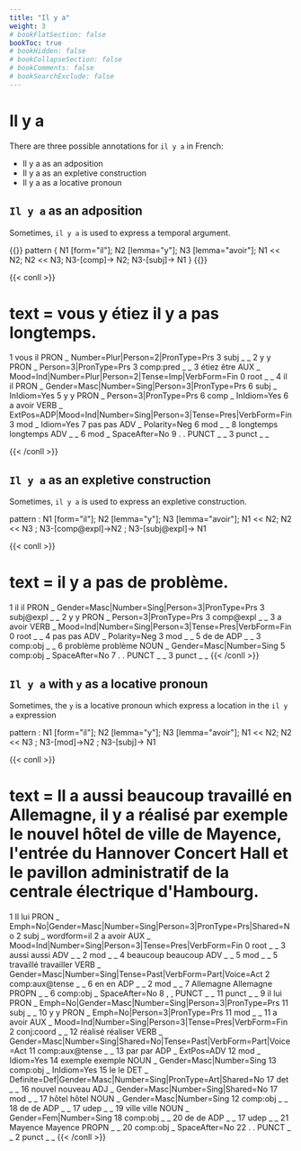 ```yaml
---
title: "Il y a"
weight: 3
# bookFlatSection: false
bookToc: true
# bookHidden: false
# bookCollapseSection: false
# bookComments: false
# bookSearchExclude: false
---
```


# Il y a 

There are three possible annotations for `il y a` in French: 

- Il y a as an adposition
- Il y a as an expletive construction
- Il y a as a locative pronoun

## `Il y a` as an adposition

Sometimes, `il y a` is used to express a temporal argument. 

{{<grew>}}
pattern {
  N1 [form="il"]; N2 [lemma="y"]; N3 [lemma="avoir"]; N1 << N2; N2 << N3;
  N3-[comp]-> N2; 
  N3-[subj]-> N1
}
{{</grew>}}

{{< conll >}}
# text = vous y étiez il y a pas longtemps.
1	vous	il	PRON	_	Number=Plur|Person=2|PronType=Prs	3	subj	_	_
2	y	y	PRON	_	Person=3|PronType=Prs	3	comp:pred	_	_
3	étiez	être	AUX	_	Mood=Ind|Number=Plur|Person=2|Tense=Imp|VerbForm=Fin	0	root	_	_
4	il	il	PRON	_	Gender=Masc|Number=Sing|Person=3|PronType=Prs	6	subj	_	InIdiom=Yes
5	y	y	PRON	_	Person=3|PronType=Prs	6	comp	_	InIdiom=Yes
6	a	avoir	VERB	_	ExtPos=ADP|Mood=Ind|Number=Sing|Person=3|Tense=Pres|VerbForm=Fin	3	mod	_	Idiom=Yes
7	pas	pas	ADV	_	Polarity=Neg	6	mod	_	_
8	longtemps	longtemps	ADV	_	_	6	mod	_	SpaceAfter=No
9	.	.	PUNCT	_	_	3	punct	_	_

{{< /conll >}}


## `Il y a` as an expletive construction 

Sometimes, `il y a` is used to express an expletive construction. 

pattern : N1 [form="il"]; N2 [lemma="y"]; N3 [lemma="avoir"]; N1 << N2; N2 << N3 ; N3-[comp@expl]->N2 ; N3-[subj@expl]-> N1

{{< conll >}}
# text = il y a pas de problème.
1	il	il	PRON	_	Gender=Masc|Number=Sing|Person=3|PronType=Prs	3	subj@expl	_	_
2	y	y	PRON	_	Person=3|PronType=Prs	3	comp@expl	_	_
3	a	avoir	VERB	_	Mood=Ind|Number=Sing|Person=3|Tense=Pres|VerbForm=Fin	0	root	_	_
4	pas	pas	ADV	_	Polarity=Neg	3	mod	_	_
5	de	de	ADP	_	_	3	comp:obj	_	_
6	problème	problème	NOUN	_	Gender=Masc|Number=Sing	5	comp:obj	_	SpaceAfter=No
7	.	.	PUNCT	_	_	3	punct	_	_
{{< /conll >}}


## `Il y a` with `y` as a locative pronoun 

Sometimes, the `y` is a locative pronoun which express a location in the `il y a` expression 

pattern : N1 [form="il"]; N2 [lemma="y"]; N3 [lemma="avoir"]; N1 << N2; N2 << N3 ; N3-[mod]->N2 ; N3-[subj]-> N1


{{< conll >}}
# text = Il a aussi beaucoup travaillé en Allemagne, il y a réalisé par exemple le nouvel hôtel de ville de Mayence, l'entrée du Hannover Concert Hall et le pavillon administratif de la centrale électrique d'Hambourg.
1	Il	lui	PRON	_	Emph=No|Gender=Masc|Number=Sing|Person=3|PronType=Prs|Shared=No	2	subj	_	wordform=il
2	a	avoir	AUX	_	Mood=Ind|Number=Sing|Person=3|Tense=Pres|VerbForm=Fin	0	root	_	_
3	aussi	aussi	ADV	_	_	2	mod	_	_
4	beaucoup	beaucoup	ADV	_	_	5	mod	_	_
5	travaillé	travailler	VERB	_	Gender=Masc|Number=Sing|Tense=Past|VerbForm=Part|Voice=Act	2	comp:aux@tense	_	_
6	en	en	ADP	_	_	2	mod	_	_
7	Allemagne	Allemagne	PROPN	_	_	6	comp:obj	_	SpaceAfter=No
8	,	,	PUNCT	_	_	11	punct	_	_
9	il	lui	PRON	_	Emph=No|Gender=Masc|Number=Sing|Person=3|PronType=Prs	11	subj	_	_
10	y	y	PRON	_	Emph=No|Person=3|PronType=Prs	11	mod	_	_
11	a	avoir	AUX	_	Mood=Ind|Number=Sing|Person=3|Tense=Pres|VerbForm=Fin	2	conj:coord	_	_
12	réalisé	réaliser	VERB	_	Gender=Masc|Number=Sing|Shared=No|Tense=Past|VerbForm=Part|Voice=Act	11	comp:aux@tense	_	_
13	par	par	ADP	_	ExtPos=ADV	12	mod	_	Idiom=Yes
14	exemple	exemple	NOUN	_	Gender=Masc|Number=Sing	13	comp:obj	_	InIdiom=Yes
15	le	le	DET	_	Definite=Def|Gender=Masc|Number=Sing|PronType=Art|Shared=No	17	det	_	_
16	nouvel	nouveau	ADJ	_	Gender=Masc|Number=Sing|Shared=No	17	mod	_	_
17	hôtel	hôtel	NOUN	_	Gender=Masc|Number=Sing	12	comp:obj	_	_
18	de	de	ADP	_	_	17	udep	_	_
19	ville	ville	NOUN	_	Gender=Fem|Number=Sing	18	comp:obj	_	_
20	de	de	ADP	_	_	17	udep	_	_
21	Mayence	Mayence	PROPN	_	_	20	comp:obj	_	SpaceAfter=No
22	.	.	PUNCT	_	_	2	punct	_	_
{{< /conll >}}


